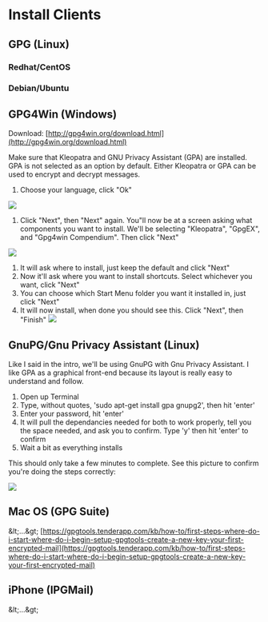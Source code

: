 # Install Clients

## GPG (Linux)
### Redhat/CentOS
### Debian/Ubuntu

## GPG4Win (Windows)

Download: [http://gpg4win.org/download.html](http://gpg4win.org/download.html)

Make sure that Kleopatra and GNU Privacy Assistant (GPA) are installed. GPA is not selected as an option by default. Either Kleopatra or GPA can be used to encrypt and decrypt messages.

1. Choose your language, click &quot;Ok&quot;

[![](RackMultipart20211128-4-dbovmn_html_e53115da50210aaf.png)](http://www.deepdotweb.com/wp-content/uploads/2015/02/SUJ3aT21.png)

1. Click &quot;Next&quot;, then &quot;Next&quot; again. You&quot;ll now be at a screen asking what components you want to install. We&#39;ll be selecting &quot;Kleopatra&quot;, &quot;GpgEX&quot;, and &quot;Gpg4win Compendium&quot;. Then click &quot;Next&quot;

[![](RackMultipart20211128-4-dbovmn_html_b2b6267a689e4d14.png)](http://www.deepdotweb.com/wp-content/uploads/2015/02/oNLB4Kk1.png)

1. It will ask where to install, just keep the default and click &quot;Next&quot;
2. Now it&#39;ll ask where you want to install shortcuts. Select whichever you want, click &quot;Next&quot;
3. You can choose which Start Menu folder you want it installed in, just click &quot;Next&quot;
4. It will now install, when done you should see this. Click &quot;Next&quot;, then &quot;Finish&quot; [![](RackMultipart20211128-4-dbovmn_html_6e4d881d85af9aa2.png)](http://www.deepdotweb.com/wp-content/uploads/2015/02/RYUfaj41.png)

## GnuPG/Gnu Privacy Assistant (Linux)

Like I said in the intro, we&#39;ll be using GnuPG with Gnu Privacy Assistant. I like GPA as a graphical front-end because its layout is really easy to understand and follow.

1. Open up Terminal
2. Type, without quotes, &#39;sudo apt-get install gpa gnupg2&#39;, then hit &#39;enter&#39;
3. Enter your password, hit &#39;enter&#39;
4. It will pull the dependancies needed for both to work properly, tell you the space needed, and ask you to confirm. Type &#39;y&#39; then hit &#39;enter&#39; to confirm
5. Wait a bit as everything installs

This should only take a few minutes to complete. See this picture to confirm you&#39;re doing the steps correctly:

[![](RackMultipart20211128-4-dbovmn_html_64f646618718b6c2.png)](https://www.deepdotweb.com/wp-content/uploads/2015/02/TVjAVPp1.png)

## Mac OS (GPG Suite)

\&lt;…\&gt; [https://gpgtools.tenderapp.com/kb/how-to/first-steps-where-do-i-start-where-do-i-begin-setup-gpgtools-create-a-new-key-your-first-encrypted-mail](https://gpgtools.tenderapp.com/kb/how-to/first-steps-where-do-i-start-where-do-i-begin-setup-gpgtools-create-a-new-key-your-first-encrypted-mail)

## iPhone (IPGMail)

\&lt;…\&gt;
